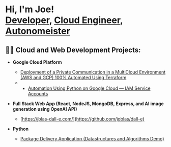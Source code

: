 <h1>Hi, I'm Joe! <br/><a href="https://github.com/joblas">Developer</a>, <a href="https://medium.com/@joeblas">Cloud Engineer</a>, <a href="https://www.linkedin.com/in/joseph-blas/">Autonomeister</a></h1>

<h2>👨‍💻 Cloud and Web Development Projects:</h2>

- <b>Google Cloud Platform</b>
  - [Deployment of a Private Communication in a MultiCloud Environment (AWS and GCP) 100% Automated Using Terraform](https://medium.com/@joeblas/deployment-of-a-private-communication-in-a-multicloud-environment-aws-and-gcp-100-automated-e9594d7f9615)
  -  - [Automation Using Python on Google Cloud — IAM Service Accounts](https://medium.com/@joeblas/automation-using-python-on-google-cloud-iam-service-accounts-4d70a1004a4c)

- <b>Full Stack Web App (React, NodeJS, MongoDB, Express, and AI image generation using OpenAI API)</b>
  - [https://jblas-dall-e.com/](https://github.com/joblas/dall-e)

- <b>Python</b>
  - [Package Delivery Application (Datastructures and Algorithms Demo)](https://github.com/joshmadakor1/Package-Delivery-Pathfinding-Algorithm)


<!--
**joshmadakor1/joshmadakor1** is a ✨ _special_ ✨ repository because its `README.md` (this file) appears on your GitHub profile.

Here are some ideas to get you started:

- 🔭 I’m currently working on ...
- 🌱 I’m currently learning ...
- 👯 I’m looking to collaborate on ...
- 🤔 I’m looking for help with ...
- 💬 Ask me about ...
- 📫 How to reach me: ...
- 😄 Pronouns: ...
- ⚡ Fun fact: ...
-->
